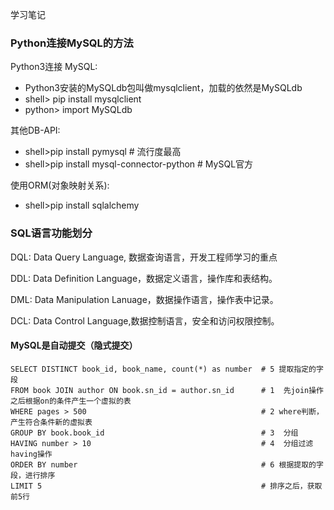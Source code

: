 学习笔记
### Python连接MySQL的方法

Python3连接 MySQL:
- Python3安装的MySQLdb包叫做mysqlclient，加载的依然是MySQLdb
- shell> pip install mysqlclient
- python> import MySQLdb

其他DB-API:
- shell>pip install pymysql      # 流行度最高
- shell>pip install mysql-connector-python # MySQL官方

使用ORM(对象映射关系):
- shell>pip install sqlalchemy 


### SQL语言功能划分
DQL: Data Query Language, 数据查询语言，开发工程师学习的重点

DDL: Data Definition Language，数据定义语言，操作库和表结构。

DML: Data Manipulation Lanuage，数据操作语言，操作表中记录。

DCL: Data Control Language,数据控制语言，安全和访问权限控制。

#### MySQL是自动提交（隐式提交）


```
SELECT DISTINCT book_id, book_name, count(*) as number  # 5 提取指定的字段
FROM book JOIN author ON book.sn_id = author.sn_id      # 1  先join操作之后根据on的条件产生一个虚拟的表
WHERE pages > 500                                       # 2 where判断，产生符合条件新的虚拟表
GROUP BY book.book_id                                   # 3  分组                              
HAVING number > 10                                      # 4  分组过滤having操作
ORDER BY number                                         # 6 根据提取的字段，进行排序
LIMIT 5                                                 # 排序之后，获取前5行
```







